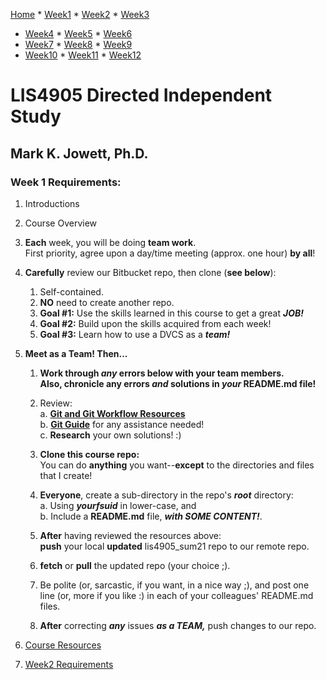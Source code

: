 [Home](../README.md "Home") * [Week1](../week1/README.md "Week1") * [Week2](../week2/README.md "Week2") * [Week3](../week3/README.md "Week3")
* [Week4](../week4/README.md "Week4") * [Week5](../week5/README.md "Week5") * [Week6](../week6/README.md "Week6") 
* [Week7](../week7/README.md "Week7") * [Week8](../week8/README.md "Week8") * [Week9](../week9/README.md "Week9") 
* [Week10](../week10/README.md "Week10") * [Week11](../week11/README.md "Week11") * [Week12](../week12/README.md "Week12")

# LIS4905 Directed Independent Study

## Mark K. Jowett, Ph.D.

### Week 1 Requirements:

1. Introductions
2. Course Overview
3. **Each** week, you will be doing **team work**.  
    First priority, agree upon a day/time meeting (approx. one hour) **by all**!
4. **Carefully** review our Bitbucket repo, then clone (**see below**):
    1. Self-contained.
    2. **NO** need to create another repo.
    3. **Goal #1:** Use the skills learned in this course to get a great ***JOB!***
    4. **Goal #2:** Build upon the skills acquired from each week!
    5. **Goal #3:** Learn how to use a DVCS as a ***team!***
    
5. **Meet as a Team! Then...**
   
    1. **Work through *any* errors below with your team members.  
    Also, chronicle any errors *and* solutions in *your* README.md file!**  
    
    2. Review:  
        a. **[Git and Git Workflow Resources](../resources/README.md "Git and Git Workflow Resources")**  
        b. **[Git Guide](../resources/git_guide.md "Git Guide")** for any assistance needed!  
        c. **Research** your own solutions! :)  
      
    3. **Clone this course repo:**  
    You can do **anything** you want--**except** to the directories and files that I create!
      
    4. **Everyone**, create a sub-directory in the repo's ***root*** directory:  
        a. Using ***yourfsuid*** in lower-case, and  
        b. Include a **README.md** file, ***with SOME CONTENT!***.  
      
    5. **After** having reviewed the resources above:  
    **push** your local **updated** lis4905_sum21 repo to our remote repo.
          
    6. **fetch** or **pull** the updated repo (your choice ;).
    
    7. Be polite (or, sarcastic, if you want, in a nice way ;), and post one line (or, more if you like :) in each of your colleagues' README.md files.
      
    8. **After** correcting ***any*** issues ***as a TEAM,*** push changes to our repo.
    
6. [Course Resources](../resources/README.md "Course Resources")  
7. [Week2 Requirements](../week2/README.md "Week2")
